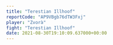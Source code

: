 ```yaml
---
title: "Terestian Illhoof"
reportCode: "AP9VBgb76dTW3Fxj"
player: "Zvorà"
fight: "Terestian Illhoof"
date: 2021-08-30T19:10:09.637000+00:00
---
```


